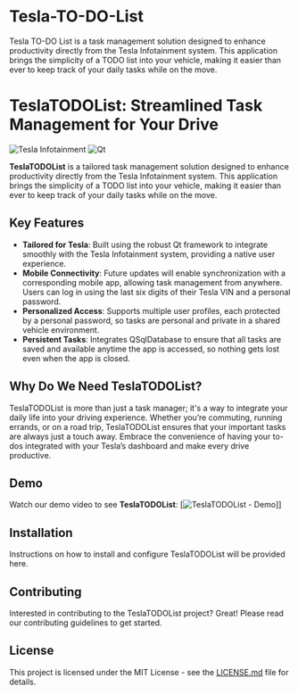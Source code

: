 # Tesla-TO-DO-List
Tesla TO-DO List is a task management solution designed to enhance productivity directly from the Tesla Infotainment system. This application brings the simplicity of a TODO list into your vehicle, making it easier than ever to keep track of your daily tasks while on the move.

# TeslaTODOList: Streamlined Task Management for Your Drive

![Tesla Infotainment](https://drive.google.com/file/d/1-qvX5sgqVHgOTvnw5n9ALN0hOJimTywd/view?usp=sharing) ![Qt](https://drive.google.com/file/d/15IRZtGuWrwqN3klteVwKRu6Eeli8C12p/view?usp=sharing)

**TeslaTODOList** is a tailored task management solution designed to enhance productivity directly from the Tesla Infotainment system. This application brings the simplicity of a TODO list into your vehicle, making it easier than ever to keep track of your daily tasks while on the move.

## Key Features

- **Tailored for Tesla**: Built using the robust Qt framework to integrate smoothly with the Tesla Infotainment system, providing a native user experience.
- **Mobile Connectivity**: Future updates will enable synchronization with a corresponding mobile app, allowing task management from anywhere. Users can log in using the last six digits of their Tesla VIN and a personal password.
- **Personalized Access**: Supports multiple user profiles, each protected by a personal password, so tasks are personal and private in a shared vehicle environment.
- **Persistent Tasks**: Integrates QSqlDatabase to ensure that all tasks are saved and available anytime the app is accessed, so nothing gets lost even when the app is closed.

## Why Do We Need TeslaTODOList?

TeslaTODOList is more than just a task manager; it's a way to integrate your daily life into your driving experience. Whether you’re commuting, running errands, or on a road trip, TeslaTODOList ensures that your important tasks are always just a touch away. Embrace the convenience of having your to-dos integrated with your Tesla’s dashboard and make every drive productive.

## Demo
Watch our demo video to see **TeslaTODOList**:
[![TeslaTODOList - Demo](http://img.youtube.com/vi/1lpmXSvHT2g/0.jpg)]]

## Installation

Instructions on how to install and configure TeslaTODOList will be provided here.

## Contributing

Interested in contributing to the TeslaTODOList project? Great! Please read our contributing guidelines to get started.

## License

This project is licensed under the MIT License - see the [LICENSE.md](LICENSE.md) file for details.
